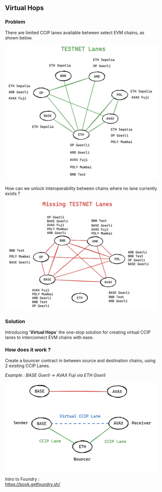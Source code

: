 ## Virtual Hops

### Problem
There are limited CCIP lanes available between select EVM chains, as shown below.   

![Testnet Lanes](img/Testnet%20Lanes.png)

How can we unlock interoperability between chains where no lane currently exists ?

![Missing Testnet Lanes](img/Missing%20Testnet%20Lanes.png)

### Solution
Introducing '**Virtual Hops**' the one-stop solution for creating virtual CCIP lanes to interconnect EVM chains with ease.

### How does it work ?
Create a bouncer contract in between source and destination chains, using 2 existing CCIP Lanes.  

*Example : BASE Goerli -> AVAX Fuji via ETH Goerli*
 
![Virtual Testnet Lane](img/Virtual%20Lane.png)

Intro to Foundry :  
https://book.getfoundry.sh/